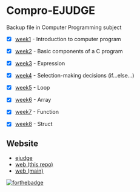 # Compro-EJUDGE
Backup file in Computer Programming subject

- [x] [week1](https://github.com/ZeroHX/Compro/tree/master/week1) - Introduction to computer program
- [x] [week2](https://github.com/ZeroHX/Compro/tree/master/week2) - Basic components of a C program
- [x] [week3](https://github.com/ZeroHX/Compro/tree/master/week3) - Expression
- [x] [week4](https://github.com/ZeroHX/Compro/tree/master/week4) - Selection-making decisions (if...else...)
- [x] [week5](https://github.com/ZeroHX/Compro/tree/master/week5) - Loop
- [x] [week6](https://github.com/ZeroHX/Compro/tree/master/week6) - Array
- [x] [week7](https://github.com/ZeroHX/Compro/tree/master/week7) - Function
- [x] [week8](https://github.com/ZeroHX/Compro/tree/master/week8-final) - Struct


## Website
- [ejudge](https://ejudge.it.kmitl.ac.th/course)
- [web (this repo)](https://zerohx.github.io/Compro/)
- [web (main)](https://zerohx.github.io/)

[![forthebadge](https://forthebadge.com/images/badges/made-with-c.svg)](https://forthebadge.com)
